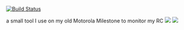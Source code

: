 [![Build Status](https://ligi.ci.cloudbees.com/job/rcmon/badge/icon)](https://ligi.ci.cloudbees.com/job/rcmon/)

a small tool I use on my old Motorola Milestone to monitor my RC
<img src="https://raw.github.com/ligi/rcmon/master/promo/outside.jpg"/>
<img src="https://raw.github.com/ligi/rcmon/master/promo/inside.jpg"/>


